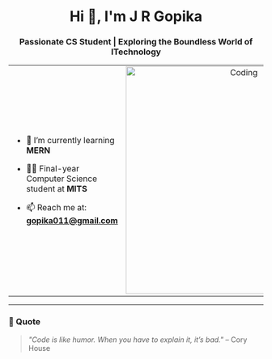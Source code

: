 <h1 align="center">Hi 👋, I'm J R Gopika</h1>
<h3 align="center">Passionate CS Student | Exploring the Boundless World of ITechnology</h3>

<table align="center">
<tr border="none">
<td width="50%" align="left">
  
- 🌱 I’m currently learning **MERN**

- 🧑‍🎓 Final-year Computer Science student at **MITS**

- 📫 Reach me at: **gopika011@gmail.com**


</td>
<td width="50%" align="center">

  <img align="center" alt="Coding" width="450" src="https://repository-images.githubusercontent.com/588181932/e36ec678-7984-4cdd-8e4c-a3932772ff8e">

  
  </td>
</tr>
</table>

---

### 💬 Quote
> *"Code is like humor. When you have to explain it, it’s bad."* – Cory House
